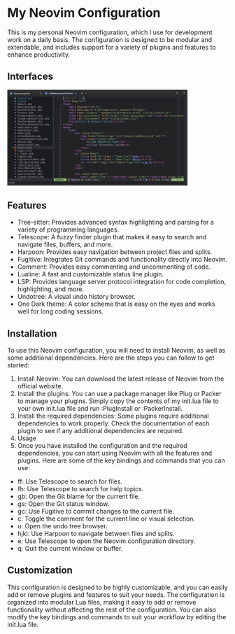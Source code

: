 # My Neovim Configuration
This is my personal Neovim configuration, which I use for development work on a daily basis. The configuration is designed to be modular and extendable, and includes support for a variety of plugins and features to enhance productivity.

## Interfaces
<img width="412" alt="My Config File" src="./src/interface.png">

## Features
- Tree-sitter: Provides advanced syntax highlighting and parsing for a variety of programming languages.
- Telescope: A fuzzy finder plugin that makes it easy to search and navigate files, buffers, and more.
- Harpoon: Provides easy navigation between project files and splits.
- Fugitive: Integrates Git commands and functionality directly into Neovim.
- Comment: Provides easy commenting and uncommenting of code.
- Lualine: A fast and customizable status line plugin.
- LSP: Provides language server protocol integration for code completion, highlighting, and more.
- Undotree: A visual undo history browser.
- One Dark theme: A color scheme that is easy on the eyes and works well for long coding sessions.

## Installation
To use this Neovim configuration, you will need to install Neovim, as well as some additional dependencies. Here are the steps you can follow to get started:

1. Install Neovim: You can download the latest release of Neovim from the official website.
2. Install the plugins: You can use a package manager like Plug or Packer to manage your plugins. Simply copy the contents of my init.lua file to your own init.lua file and run :PlugInstall or :PackerInstall.
3. Install the required dependencies: Some plugins require additional dependencies to work properly. Check the documentation of each plugin to see if any additional dependencies are required.
4. Usage
5. Once you have installed the configuration and the required dependencies, you can start using Neovim with all the features and plugins. Here are some of the key bindings and commands that you can use:

- <leader>ff: Use Telescope to search for files.
- <leader>fh: Use Telescope to search for help topics.
- <leader>gb: Open the Git blame for the current file.
- <leader>gs: Open the Git status window.
- <leader>gc: Use Fugitive to commit changes to the current file.
- <leader>c<space>: Toggle the comment for the current line or visual selection.
- <leader>u: Open the undo tree browser.
- <leader>hjkl: Use Harpoon to navigate between files and splits.
- <leader>e: Use Telescope to open the Neovim configuration directory.
- <leader>q: Quit the current window or buffer.

## Customization
This configuration is designed to be highly customizable, and you can easily add or remove plugins and features to suit your needs. The configuration is organized into modular Lua files, making it easy to add or remove functionality without affecting the rest of the configuration. You can also modify the key bindings and commands to suit your workflow by editing the init.lua file.
